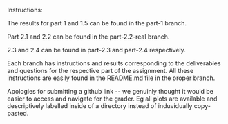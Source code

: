 Instructions:

The results for part 1 and 1.5 can be found in the part-1 branch.

Part 2.1 and 2.2 can be found in the part-2.2-real branch.

2.3 and 2.4 can be found in part-2.3 and part-2.4 respectively.

Each branch has instructions and results corresponding to the deliverables and questions for the respective part of the assignment. All these instructions are easily found in the README.md file in the proper branch.

Apologies for submitting a github link -- we genuinly thought it would be easier to access and navigate for the grader. Eg all plots are available and descriptively labelled inside of a directory instead of induvidually copy-pasted.